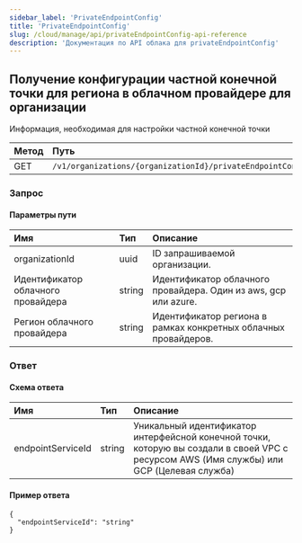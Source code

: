 ```yaml
---
sidebar_label: 'PrivateEndpointConfig'
title: 'PrivateEndpointConfig'
slug: /cloud/manage/api/privateEndpointConfig-api-reference
description: 'Документация по API облака для privateEndpointConfig'
---
```


## Получение конфигурации частной конечной точки для региона в облачном провайдере для организации

Информация, необходимая для настройки частной конечной точки

| Метод | Путь |
| :----- | :--- |
| GET | `/v1/organizations/{organizationId}/privateEndpointConfig` |

### Запрос

#### Параметры пути

| Имя | Тип | Описание |
| :--- | :--- | :---------- |
| organizationId | uuid | ID запрашиваемой организации. | 
| Идентификатор облачного провайдера | string | Идентификатор облачного провайдера. Один из aws, gcp или azure. | 
| Регион облачного провайдера | string | Идентификатор региона в рамках конкретных облачных провайдеров. | 

### Ответ

#### Схема ответа

| Имя | Тип | Описание |
| :--- | :--- | :---------- |
| endpointServiceId | string | Уникальный идентификатор интерфейсной конечной точки, которую вы создали в своей VPC с ресурсом AWS (Имя службы) или GCP (Целевая служба) | 

#### Пример ответа

```
{
  "endpointServiceId": "string"
}
```
